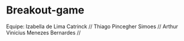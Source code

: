 # Breakout-game
Equipe:
Izabella de Lima Catrinck //
Thiago Pincegher Simoes //
Arthur Vinicius Menezes Bernardes //
